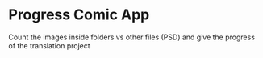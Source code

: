 # Progress Comic App
 Count the images inside folders vs other files (PSD) and give the progress of the translation project

